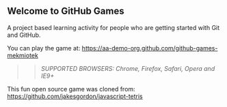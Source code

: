 ## Welcome to GitHub Games

A project based learning activity for people who are getting started with Git and GitHub.

You can play the game at: https://aa-demo-org.github.com/github-games-mekmiotek

>> _*SUPPORTED BROWSERS*: Chrome, Firefox, Safari, Opera and IE9+_

This fun open source game was cloned from: https://github.com/jakesgordon/javascript-tetris
